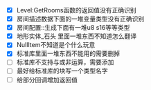 - [x] Level:GetRooms函数的返回值没有正确识别
- [x] 房间描述数据下面的一堆变量类型没有正确识别
- [x] 房间配置::生成下面有一堆u8 s16等等类型
- [x] 地形实体_石头 里面一堆东西不知道怎么翻译
- [x] NullItem不知道是个什么玩意
- [x] 标准库里面一堆东西不能用的需要删掉
- [ ] 标准库不支持与或非运算，需要添加
- [ ] 最好给标准库的块写一个类型名字
- [ ] 给部分回调增加返回值